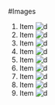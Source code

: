 #Images

1. Item
   ![d](./public/img_readme/1.png)
1. Item
   ![d](./public/img_readme/2.png)
1. Item
   ![d](./public/img_readme/3.png)
1. Item
   ![d](./public/img_readme/4.png)
1. Item
   ![d](./public/img_readme/5.png)
1. Item
   ![d](./public/img_readme/6.png)
1. Item
   ![d](./public/img_readme/7.png)
1. Item
   ![d](./public/img_readme/8.png)
1. Item
   ![d](./public/img_readme/9.png)
